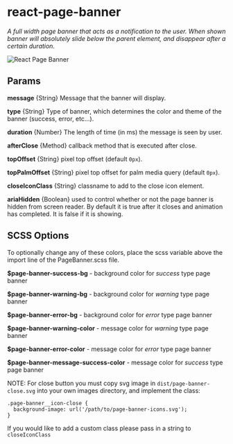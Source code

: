# react-page-banner

*A full width page banner that acts as a notification to the user. When shown banner will absolutely slide below the parent element, and disappear after a certain duration.*

![React Page Banner](https://github.com/the-unsullied/react-page-banner/blob/demo/page-banner-demo.gif)


## Params

**message** {String} Message that the banner will display.

**type** {String} Type of banner, which determines the color and theme of the banner (success, error, etc...).

**duration** {Number} The length of time (in ms) the message is seen by user.

**afterClose** {Method} callback method that is executed after close.

**topOffset** {String} pixel top offset (default `0px`).

**topPalmOffset** {String} pixel top offset for palm media query (default `0px`).

**closeIconClass** {String} classname to add to the close icon element.

**ariaHidden** {Boolean} used to control whether or not the page banner is hidden from screen reader. By default it is true after it closes and animation has completed. It is false if it is showing.



## SCSS Options
To optionally change any of these colors, place the scss variable above the import line of the PageBanner.scss file.

**$page-banner-success-bg** - background color for *success* type page banner

**$page-banner-warning-bg** - background color for *warning* type page banner

**$page-banner-error-bg** - background color for *error* type page banner

**$page-banner-warning-color** - message color for *warning* type page banner

**$page-banner-error-color** - message color for *error* type page banner

**$page-banner-message-success-color** - message color for *success* type page banner

NOTE: For close button you must copy svg image in `dist/page-banner-close.svg` into your own images directory, and implement the class:
```
.page-banner__icon-close {
  background-image: url('/path/to/page-banner-icons.svg');
}

```

If you would like to add a custom class please pass in a string to `closeIconClass`
